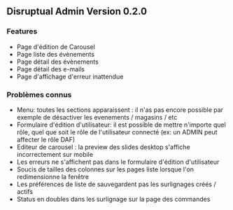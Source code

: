 ## Disruptual Admin Version 0.2.0

### Features

- Page d'édition de Carousel
- Page liste des évènements
- Page détail des évènements
- Page détail des e-mails
- Page d'affichage d'erreur inattendue

### Problèmes connus

- Menu: toutes les sections apparaissent : il n'as pas encore possible par exemple de désactiver les evenements / magasins / etc
- Formulaire d'édition d'utilisateur: il est possible de mettre n'importe quel rôle, quel que soit le rôle de l'utilisateur connecté (ex: un ADMIN peut affecter le rôle DAF)
- Editeur de carousel : la preview des slides desktop s'affiche incorrectement sur mobile
- Les erreurs ne s'affichent pas dans le formulaire d'édition d'utilisateur
- Soucis de tailles des colonnes sur les pages liste lorsque l'on redimensionne la fenêtre
- Les préférences de liste de sauvegardent pas les surlignages créés / actifs
- Status en doubles dans les surlignage sur la page des commandes
